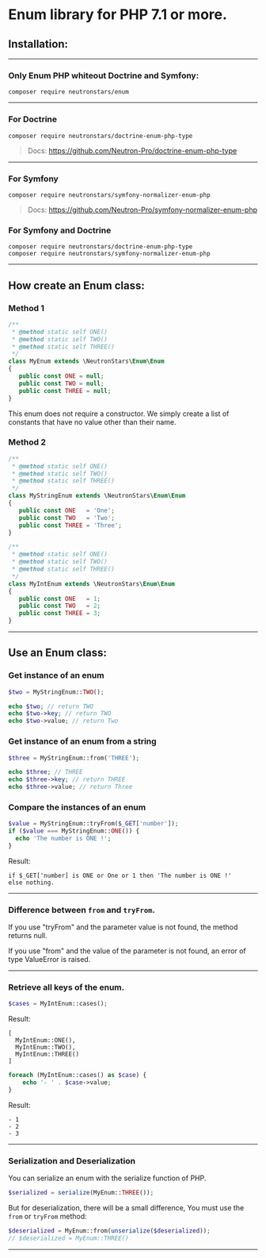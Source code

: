# Enum library for PHP 7.1 or more.

## Installation:

---

### Only Enum PHP whiteout Doctrine and Symfony:

```
composer require neutronstars/enum
```

---

### For Doctrine

```
composer require neutronstars/doctrine-enum-php-type
```

> Docs: https://github.com/Neutron-Pro/doctrine-enum-php-type

---

### For Symfony

```
composer require neutronstars/symfony-normalizer-enum-php
```

> Docs: https://github.com/Neutron-Pro/symfony-normalizer-enum-php

### For Symfony and Doctrine

```
composer require neutronstars/doctrine-enum-php-type
composer require neutronstars/symfony-normalizer-enum-php
```

---

## How create an Enum class:

### Method 1

```php
/**
 * @method static self ONE()
 * @method static self TWO()
 * @method static self THREE()
 */
class MyEnum extends \NeutronStars\Enum\Enum
{
   public const ONE = null;
   public const TWO = null;
   public const THREE = null;
}
```

This enum does not require a constructor. We simply create a list of constants that have no value other than their name.

### Method 2

```php
/**
 * @method static self ONE()
 * @method static self TWO()
 * @method static self THREE()
 */
class MyStringEnum extends \NeutronStars\Enum\Enum
{
   public const ONE   = 'One';
   public const TWO   = 'Two';
   public const THREE = 'Three';
}
```

```php
/**
 * @method static self ONE()
 * @method static self TWO()
 * @method static self THREE()
 */
class MyIntEnum extends \NeutronStars\Enum\Enum
{
   public const ONE   = 1;
   public const TWO   = 2;
   public const THREE = 3;
}
```

---

## Use an Enum class:


### Get instance of an enum

```php
$two = MyStringEnum::TWO();

echo $two; // return TWO
echo $two->key; // return TWO
echo $two->value; // return Two
```

### Get instance of an enum from a string

```php
$three = MyStringEnum::from('THREE');

echo $three; // THREE
echo $three->key; // return THREE
echo $three->value; // return Three
```

### Compare the instances of an enum

```php
$value = MyStringEnum::tryFrom($_GET['number']);
if ($value === MyStringEnum::ONE()) {
  echo 'The number is ONE !';
}
```
Result:

```
if $_GET['number] is ONE or One or 1 then 'The number is ONE !'
else nothing.
```

---

### Difference between `from` and `tryFrom`.

If you use "tryFrom" and the parameter value is not found, the method returns null.

If you use "from" and the value of the parameter is not found, an error of type ValueError is raised.

---

### Retrieve all keys of the enum.

```php
$cases = MyIntEnum::cases();
```

Result:

```
[
  MyIntEnum::ONE(),
  MyIntEnum::TWO(),
  MyIntEnum::THREE() 
]
```

```php
foreach (MyIntEnum::cases() as $case) {
    echo '- ' . $case->value;
}
```

Result:

```
- 1
- 2
- 3
```

---

### Serialization and Deserialization

You can serialize an enum with the serialize function of PHP.

```php
$serialized = serialize(MyEnum::THREE());
```

But for deserialization, there will be a small difference, You must use the `from` or `tryFrom` method:

```php
$deserialized = MyEnum::from(unserialize($deserialized));
// $deserialized = MyEnum::THREE()
```

---
